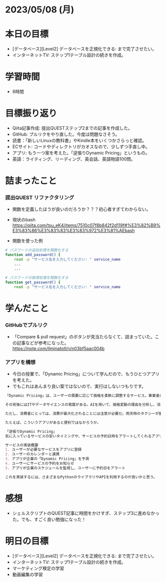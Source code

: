 # 2023/05/08 (月)

# 本日の目標

- [データベース][Level2] データベースを正規化できる: まで完了させたい。
- インターネットTV: ステップ1テーブル設計の続きを作成。

# 学習時間

- 8時間

# 目標振り返り

- Qiita記事作成: 提出QUESTステップ2までの記事を作成した。
- GitHub: プルリクをやり直した。今度は問題なさそう。
- 読書：「新しいLinuxの教科書」やKindle本をいくつかさらっと確認。
- ECサイト: コードやディレクトリがカオスなので、少しずつ手直し中。
- アプリ: もう一つ案を考えた。「逆張りDynamic Pricing」というもの。
- 英語：ライティング、リーディング、英会話、英語物語100問。

# 詰まったこと

### 提出QUEST リファクタリング
- 関数を定義したほうが良いのだろうか？？？初心者すぎてわからない。

- 現状のbash
https://qiita.com/tsu_eK4/items/7510c07f8b842f2d119f#%E3%82%B9%E3%83%86%E3%83%83%E3%83%972%E3%81%AEbash

- 関数を使った例
```bash
# パスワードの追加処理を関数化する
function add_password() {
    read -p "サービス名を入力してください: " service_name
    ...
    ...

# パスワードの取得処理を関数化する
function get_password() {
    read -p "サービス名を入力してください: " service_name

```

# 学んだこと

### GitHubでプルリク
- 「Compare & pull request」のボタンが見当たらなくて、詰まっていた。この記事などが参考になった。
https://note.com/llminatoll/n/n03bf5aac004b

### アプリを構想
- 今日の授業で、「Dynamic Pricing」について学んだので、もうひとつアプリを考えた。
- でもこれはあんまり良い案ではないので、実行はしないつもりです。
```md
「Dynamic Pricing」は、ユーザーの需要に応じて価格を柔軟に調整するサービス。事業者の収益を最大化できるため、東京ディズニーランドやJRなど多くの企業が採用している。

その背後にはITやデータサイエンスの発展がある。AIを用いて、価格変動の理由を分析し、消費者に最適な価格を提供することができる。

ただし、消費者にとっては、消費が最大化されることには注意が必要だ。雨天時のタクシーが割高になったり、大型連休の渡航費やホテルが値上がりしたり…。

たとえば、こういうアプリがあると便利ではなかろうか。

「逆張りDynamic Pricing」
気に入っているサービスの安いタイミングや、サービスの予約日時をアラートしてくれるアプリ。買い逃しを防ぐ。

サービスの実装概要
1. ユーザーが必要なサービスをアプリに登録
2. ユーザーのカレンダーと連携
3. アプリが企業の「Dynamic Pricing」を予測
4. ユーザーにサービスの予約をお知らせ
5. アプリが企業のスケジュールを監視し、ユーザーに予約日をアラート

これを実装するには、さまざまなPythonのライブラリやAPIを利用するのが良いかと思う。
```

# 感想

- シェルスクリプトのQUEST記事に時間をかけすぎ、ステップ3に進めなかった。でも、すごく良い勉強になった！

# 明日の目標

- [データベース][Level2] データベースを正規化できる: まで完了させたい。
- インターネットTV: ステップ1テーブル設計の続きを作成。
- マーケティング検定の学習
- 動画編集の学習
